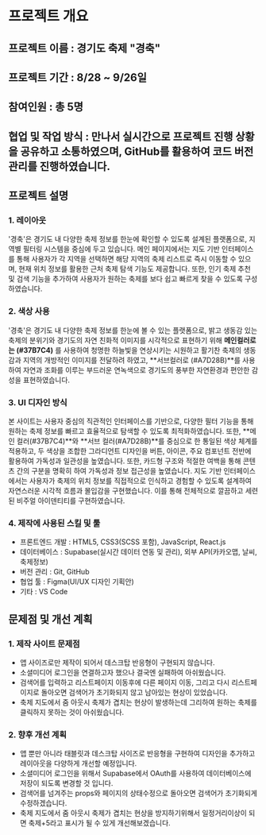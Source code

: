 # 프로젝트 개요
## 프로젝트 이름 : 경기도 축제 "경축"
## 프로젝트 기간 : 8/28 ~ 9/26일
## 참여인원 : 총 5명
## 협업 및 작업 방식 : 만나서 실시간으로 프로젝트 진행 상황을 공유하고 소통하였으며, GitHub를 활용하여 코드 버전 관리를 진행하였습니다.

## 프로젝트 설명
### 1. 레이아웃
'경축'은 경기도 내 다양한 축제 정보를 한눈에 확인할 수 있도록 설계된 플랫폼으로, 지역별 필터링 시스템을 중심에 두고 있습니다.
메인 페이지에서는 지도 기반 인터페이스를 통해 사용자가 각 지역을 선택하면 해당 지역의 축제 리스트로 즉시 이동할 수 있으며, 현재 위치 정보를 활용한 근처 축제 탐색 기능도 제공합니다.
또한, 인기 축제 추천 및 검색 기능을 추가하여 사용자가 원하는 축제를 보다 쉽고 빠르게 찾을 수 있도록 구성하였습니다.

### 2. 색상 사용
'경축'은 경기도 내 다양한 축제 정보를 한눈에 볼 수 있는 플랫폼으로, 밝고 생동감 있는 축제의 분위기와 경기도의 자연 친화적 이미지를 시각적으로 표현하기 위해 **메인컬러로는 (#37B7C4)** 를 사용하여 청명한 하늘빛을 연상시키는 시원하고 활기찬 축제의 생동감과 지역의 개방적인 이미지를 전달하려 하였고, **서브컬러로 (#A7D28B)**를 사용하여 자연과 조화를 이루는 부드러운 연녹색으로 경기도의 풍부한 자연환경과 편안한 감성을 표현하였습니다.

### 3. UI 디자인 방식
본 사이트는 사용자 중심의 직관적인 인터페이스를 기반으로, 다양한 필터 기능을 통해 원하는 축제 정보를 빠르고 효율적으로 탐색할 수 있도록 최적화하였습니다. 또한, **메인 컬러(#37B7C4)**와 **서브 컬러(#A7D28B)**를 중심으로 한 통일된 색상 체계를 적용하고, 두 색상을 조합한 그라디언트 디자인을 버튼, 아이콘, 주요 컴포넌트 전반에 활용하여 가독성과 일관성을 높였습니다. 또한, 카드형 구조와 적절한 여백을 통해 콘텐츠 간의 구분을 명확히 하여 가독성과 정보 접근성을 높였습니다.
지도 기반 인터페이스에서는 사용자가 축제의 위치 정보를 직접적으로 인식하고 경험할 수 있도록 설계하여 자연스러운 시각적 흐름과 몰입감을 구현했습니다. 이를 통해 전체적으로 깔끔하고 세련된 비주얼 아이덴티티를 구현하였습니다. 

### 4. 제작에 사용된 스킬 및 툴
- 프론트엔드 개발 : HTML5, CSS3(SCSS 포함), JavaScript, React.js
- 데이터베이스 : Supabase(실시간 데이터 연동 및 관리), 외부 API(카카오맵, 날씨, 축제정보)
- 버전 관리 : Git, GitHub
- 협업 툴 : Figma(UI/UX 디자인 기획안)
- 기타 : VS Code

## 문제점 및 개선 계획
### 1. 제작 사이트 문제점
- 앱 사이즈로만 제작이 되어서 데스크탑 반응형이 구현되지 않습니다.
- 소셜미디어 로그인을 연결하고자 했으나 결국엔 실패하여 아쉬웠습니다.
- 검색어를 입력하고 리스트페이지 이동후에 다른 페이지 이동, 그리고 다시 리스트페이지로 돌아오면 검색어가 초기화되지 않고 남아있는 현상이 있었습니다.
- 축제 지도에서 줌 아웃시 축제가 겹치는 현상이 발생하는데 그리하여 원하는 축제를 클릭하지 못하는 것이 아쉬웠습니다.

### 2. 향후 개선 계획
- 앱 뿐만 아니라 태블릿과 데스크탑 사이즈로 반응형을 구현하여 디자인을 추가하고 레이아웃을 다양하게 개선할 예정입니다.
- 소셜미디어 로그인을 위해서 Supabase에서 OAuth를 사용하여 데이터베이스에 저장이 되도록 변경할 것 입니다.
- 검색어를 넘겨주는 props와 페이지의 상태수정으로 돌아오면 검색어가 초기화되게 수정하겠습니다.
- 축제 지도에서 줌 아웃시 축제가 겹치는 현상을 방지하기위해서 일정거리이상이 되면 축제+5라고 표시가 될 수 있게 개선해보겠습니다.